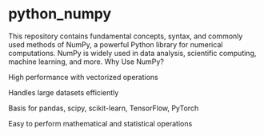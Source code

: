 # python_numpy
This repository contains fundamental concepts, syntax, and commonly used methods of NumPy, a powerful Python library for numerical computations. NumPy is widely used in data analysis, scientific computing, machine learning, and more.
Why Use NumPy?

High performance with vectorized operations

Handles large datasets efficiently

Basis for pandas, scipy, scikit-learn, TensorFlow, PyTorch

Easy to perform mathematical and statistical operations
